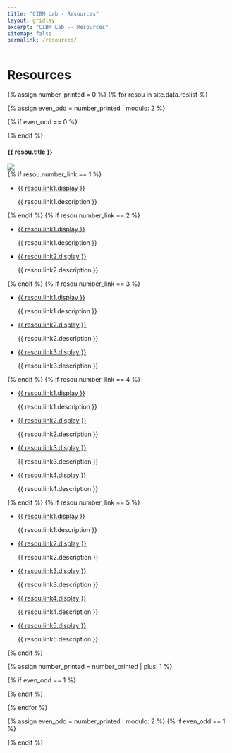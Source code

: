 ```yaml
---
title: "CIBM Lab - Resources"
layout: gridlay
excerpt: "CIBM Lab -- Resources"
sitemap: false
permalink: /resources/
---
```



# Resources

{% assign number_printed = 0 %}
{% for resou in site.data.reslist %}

{% assign even_odd = number_printed | modulo: 2 %}

{% if even_odd == 0 %}
<div class="row">
{% endif %}

<div class="col-sm-6 clearfix">
 <div class="well">
  <h4>{{ resou.title }}</h4>
  <img src="{{ site.url }}{{ site.baseurl }}/images/respic/{{ resou.image }}" class="img-responsive" /> <br> <!-- width="60%" style="float: left" /> -->
  {% if resou.number_link == 1 %}
  <ul>
  <li> <a href="{{ resou.link1.url }}">{{ resou.link1.display }}</a> <p>{{ resou.link1.description }}</p></li>
  </ul>
  {% endif %}
  {% if resou.number_link == 2 %}
  <ul>
  <li> <a href="{{ resou.link1.url }}">{{ resou.link1.display }}</a> <p>{{ resou.link1.description }}</p> </li>
  <li> <a href="{{ resou.link2.url }}">{{ resou.link2.display }}</a> <p>{{ resou.link2.description }}</p> </li> 
  </ul>
  {% endif %}
  {% if resou.number_link == 3 %}
  <ul>
  <li> <a href="{{ resou.link1.url }}">{{ resou.link1.display }}</a> <p>{{ resou.link1.description }}</p></li>
  <li> <a href="{{ resou.link2.url }}">{{ resou.link2.display }}</a> <p>{{ resou.link2.description }}</p></li>
  <li> <a href="{{ resou.link3.url }}">{{ resou.link3.display }}</a> <p>{{ resou.link3.description }}</p></li> 
  </ul>
  {% endif %}
  {% if resou.number_link == 4 %}
  <ul>
  <li> <a href="{{ resou.link1.url }}">{{ resou.link1.display }}</a> <p>{{ resou.link1.description }}</p></li>
  <li> <a href="{{ resou.link2.url }}">{{ resou.link2.display }}</a> <p>{{ resou.link2.description }}</p></li>
  <li> <a href="{{ resou.link3.url }}">{{ resou.link3.display }}</a> <p>{{ resou.link3.description }}</p></li>
  <li> <a href="{{ resou.link4.url }}">{{ resou.link4.display }}</a> <p>{{ resou.link4.description }}</p></li> 
  </ul>
  {% endif %}
  {% if resou.number_link == 5 %}
  <ul>
  <li> <a href="{{ resou.link1.url }}">{{ resou.link1.display }}</a> <p>{{ resou.link1.description }}</p></li>
  <li> <a href="{{ resou.link2.url }}">{{ resou.link2.display }}</a> <p>{{ resou.link2.description }}</p></li>
  <li> <a href="{{ resou.link3.url }}">{{ resou.link3.display }}</a> <p>{{ resou.link3.description }}</p></li>
  <li> <a href="{{ resou.link4.url }}">{{ resou.link4.display }}</a> <p>{{ resou.link4.description }}</p></li>
  <li> <a href="{{ resou.link5.url }}">{{ resou.link5.display }}</a> <p>{{ resou.link5.description }}</p></li> 
  </ul>
  {% endif %}
  </div>
</div>

{% assign number_printed = number_printed | plus: 1 %}

{% if even_odd == 1 %}
</div>
{% endif %}

{% endfor %}

{% assign even_odd = number_printed | modulo: 2 %}
{% if even_odd == 1 %}
</div>
{% endif %}

<p> &nbsp; </p>
